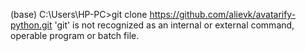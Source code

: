
(base) C:\Users\HP-PC>git clone https://github.com/alievk/avatarify-python.git
'git' is not recognized as an internal or external command,
operable program or batch file.
